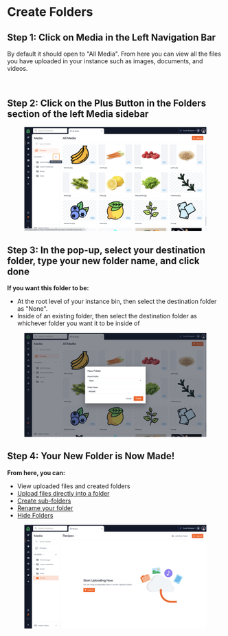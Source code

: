 # Create Folders

## Step 1: Click on Media in the Left Navigation Bar

By default it should open to "All Media". From here you can view all the files you have uploaded in your instance such as images, documents, and videos.

<figure><img src="https://files.gitbook.com/v0/b/gitbook-x-prod.appspot.com/o/spaces%2F-LKUXrO8I7u5ufn3Lefn%2Fuploads%2FxK7hAme2xyOJQzuvWZqq%2FScreen%20Shot%202022-10-26%20at%203.24.45%20PM.png?alt=media&#x26;token=73e3c2bc-474e-4f18-ae9f-a2fb3effffbd" alt=""><figcaption></figcaption></figure>

## Step 2: Click on the Plus Button in the Folders section of the left Media sidebar

<figure><img src="../../../../.gitbook/assets/Screen Shot 2022-10-31 at 7.53.20 PM.png" alt=""><figcaption></figcaption></figure>

## Step 3: In the pop-up, select your destination folder, type your new folder name, and click done

**If you want this folder to be:**

* At the root level of your instance bin, then select the destination folder as "None".
* Inside of an existing folder, then select the destination folder as whichever folder you want it to be inside of

<figure><img src="../../../../.gitbook/assets/Screen Shot 2022-10-31 at 7.54.08 PM.png" alt=""><figcaption></figcaption></figure>

## Step 4: Your New Folder is Now Made!

**From here, you can:**

* View uploaded files and created folders
* [Upload files directly into a folder](../files/upload-files.md)
* [Create sub-folders](create-sub-folders.md)
* [Rename your folder](rename-folders.md)
* [Hide Folders](hide-folders.md)

<figure><img src="../../../../.gitbook/assets/Screen Shot 2022-10-31 at 7.54.39 PM.png" alt=""><figcaption></figcaption></figure>

